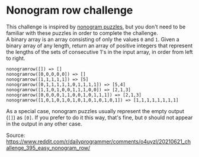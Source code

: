 # Nonogram row challenge

This challenge is inspired by [nonogram puzzles](https://en.wikipedia.org/wiki/Nonogram#Example), but you don't need to be familiar with these puzzles in order to complete the challenge.  
A binary array is an array consisting of only the values `0` and `1`. Given a binary array of any length, return an array of positive integers that represent the lengths of the sets of consecutive 1's in the input array, in order from left to right.
```
nonogramrow([]) => []
nonogramrow([0,0,0,0,0]) => []
nonogramrow([1,1,1,1,1]) => [5]
nonogramrow([0,1,1,1,1,1,0,1,1,1,1]) => [5,4]
nonogramrow([1,1,0,1,0,0,1,1,1,0,0]) => [2,1,3]
nonogramrow([0,0,0,0,1,1,0,0,1,0,1,1,1]) => [2,1,3]
nonogramrow([1,0,1,0,1,0,1,0,1,0,1,0,1,0,1]) => [1,1,1,1,1,1,1,1]
```

As a special case, nonogram puzzles usually represent the empty output (`[]`) as `[0]`. If you prefer to do it this way, that's fine, but `0` should not appear in the output in any other case.

Source: https://www.reddit.com/r/dailyprogrammer/comments/o4uyzl/20210621_challenge_395_easy_nonogram_row/

